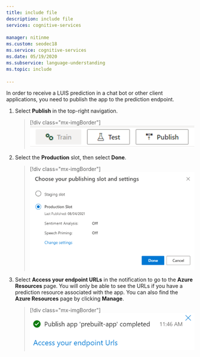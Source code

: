 ```yaml
---
title: include file
description: include file
services: cognitive-services

manager: nitinme
ms.custom: seodec18
ms.service: cognitive-services
ms.date: 05/19/2020
ms.subservice: language-understanding
ms.topic: include

---
```


In order to receive a LUIS prediction in a chat bot or other client applications, you need to publish the app to the prediction endpoint.

1. Select **Publish** in the top-right navigation.
    
    > [!div class="mx-imgBorder"]
    > ![A screenshot of the button for publishing to the endpoint.](../media/howto-publish/publish-button.png)

1. Select the **Production** slot, then select **Done**.

    > [!div class="mx-imgBorder"]
    > ![A screenshot of LUIS publishing to the endpoint.](../media/howto-publish/publish-app-popup.png)

1. Select **Access your endpoint URLs** in the notification to go to the **Azure Resources** page. You will only be able to see the URLs if you have a prediction resource associated with the app. You can also find the **Azure Resources** page by clicking **Manage**.

     > [!div class="mx-imgBorder"]
    > ![A screenshot of a message showing the app has been published.](../media/howto-publish/publish-completed.png)
